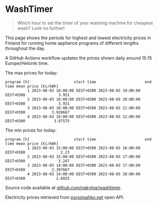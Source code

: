 
# WashTimer

> Which hour to set the timer of your washing machine for cheapest wash? Look no further!

This page shows the periods for highest and lowest electricity prices in Finland 
for running home appliance programs of different lengths throughout the day. 

A GitHub Actions workflow updates the prices shown daily around 15:15 Europe/Helsinki time.

The max prices for today:

	program [h]                    start time                      end time mean price [€c/kWh]
	          1 2023-08-03 18:00:00 EEST+0300 2023-08-03 19:00:00 EEST+0300               3.951
	          2 2023-08-03 18:00:00 EEST+0300 2023-08-03 20:00:00 EEST+0300               3.931
	          3 2023-08-03 18:00:00 EEST+0300 2023-08-03 21:00:00 EEST+0300            3.920667
	          4 2023-08-03 18:00:00 EEST+0300 2023-08-03 22:00:00 EEST+0300             3.87575

The min prices for today:

	program [h]                    start time                      end time mean price [€c/kWh]
	          1 2023-08-03 15:00:00 EEST+0300 2023-08-03 16:00:00 EEST+0300                2.23
	          2 2023-08-03 15:00:00 EEST+0300 2023-08-03 17:00:00 EEST+0300               2.247
	          3 2023-08-03 14:00:00 EEST+0300 2023-08-03 17:00:00 EEST+0300            2.397667
	          4 2023-08-03 14:00:00 EEST+0300 2023-08-03 18:00:00 EEST+0300              2.6025


Source code available at [github.com/nakytoe/washtimer](https://github.com/nakytoe/washtimer).

Electricity prices retrieved from [porssisahko.net](https://porssisahko.net/api) open API.
